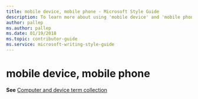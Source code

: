 ```yaml
---
title: mobile device, mobile phone - Microsoft Style Guide
description: To learn more about using 'mobile device' and 'mobile phone' in Microsoft documents, see 'Computer and device term collection.'
author: pallep
ms.author: pallep
ms.date: 01/19/2018
ms.topic: contributor-guide
ms.service: microsoft-writing-style-guide
---
```


# mobile device, mobile phone

**See** [Computer and device term collection](~/a-z-word-list-term-collections/term-collections/computer-device-terms.md)
